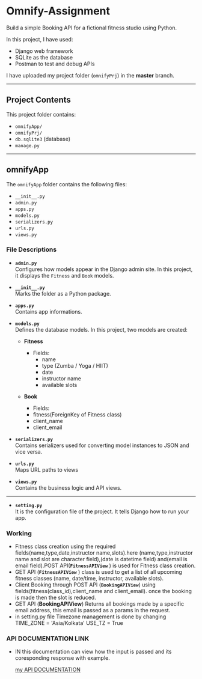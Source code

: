 # Omnify-Assignment

Build a simple Booking API for a fictional fitness studio using Python.  

In this project, I have used:

- Django web framework
- SQLite as the database
- Postman to test and debug APIs

I have uploaded my project folder (`omnifyPrj`) in the **master** branch.

---

## Project Contents

This project folder contains:

- `omnifyApp/`
- `omnifyPrj/`
- `db.sqlite3` (database)
- `manage.py`

---

## omnifyApp

The `omnifyApp` folder contains the following files:

- `__init__.py`
- `admin.py`
- `apps.py`
- `models.py`
- `serializers.py`
- `urls.py`
- `views.py`

### File Descriptions

- **`admin.py`**  
  Configures how models appear in the Django admin site. In this project, it displays the `Fitness` and `Book` models.

- **`__init__.py`**  
  Marks the folder as a Python package.

- **`apps.py`**  
  Contains app informations.
  
- **`models.py`**  
  Defines the database models. In this project, two models are created:
  - **Fitness**  
    - Fields:
      - name
      - type (Zumba / Yoga / HIIT)
      - date
      - instructor name
      - available slots

  - **Book**
     - Fields:
      - fitness(ForeignKey of Fitness class)
      - client_name
      - client_email

- **`serializers.py`**  
  Contains serializers used for converting model instances to JSON and vice versa.

- **`urls.py`**  
  Maps URL paths to views

- **`views.py`**  
  Contains the business logic and API views.

---

- **`setting.py`**  
  It is the configuration file of the project. It tells Django how to run your app.


### Working

-  Fitness class creation using the required fields(name,type,date,instructor name,slots).here (name,type,instructor name and slot are character field),(date is datetime field) and(email is email field).POST API(**`FitnessAPIView`** ) is used for Fitness class creation.
-  GET API (**`FitnessAPIView`** ) class is used to get a list of all upcoming fitness classes (name, date/time, instructor, available slots).
-  Client Booking through POST API (**`BookingAPIView`**) using fields(fitness(class_id),client_name and client_email). once the booking is made then the slot is reduced.
-  GET API (**BookingAPIView**) Returns all bookings made by a specific email address, this email is passed as a params in the request. 
- in setting.py file Timezone management is done by changing  
    TIME_ZONE = 'Asia/Kolkata'
    USE_TZ = True

### API DOCUMENTATION LINK
- IN this documentation can view how the input is passed and its coresponding response with example.

   [my API DOCUMENTATION](https://documenter.getpostman.com/view/35960963/2sB34iiz95)




